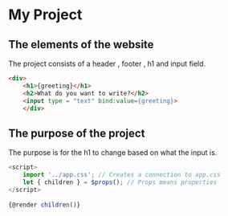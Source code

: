 # My Project
 
## The elements of the website 
 
The project consists of a header , footer , h1 and input field.
```html
<div>
    <h1>{greeting}</h1>
    <h2>What do you want to write?</h2>
    <input type = "text" bind:value={greeting}>
    </div>
```
 
## The purpose of the project
 
The purpose is for the h1 to change based on what the input is.
 
```javascript
<script>
    import '../app.css'; // Creates a connection to app.css
    let { children } = $props(); // Props means properties
</script>
 
{@render children()}
```
 
